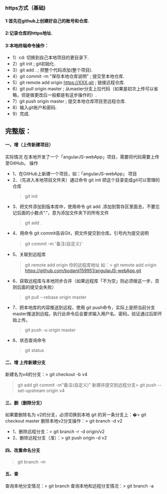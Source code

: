 ### https方式（基础) 
#### 1:首先在github上创建好自己的账号和仓库. 
#### 2:记录仓库的https地址. 
#### 3:本地终端命令操作：  
- 1）cd: 切换到自己本地项目的更目录下. 
- 2）git init ; git初始化. 
- 3）git add . ; 把整个代码添加(整个项目). 
- 4）git commit -m "保存本地仓库说明" ; 提交至本地仓库. 
- 5）git remote add origin https://XXX.git ; 链接远程仓库. 
- 6）git pull origin master ; 从master分支上拉代码（如果是初次上传可以省略，但是做更改后一般都是有这步操作的）. 
- 7）git push origin master ; 提交本地仓库项目至远程仓库. 
- 8）输入git账户和密码. 
- 9）完成. 

## 完整版：
#### 一、增（上传新建项目）
  实际情况
  在本地开发了一个「angularJS-webApp」项目，需要将代码需要上传至GitHub。
  操作
- 1、在GitHub上新建一个项目，如：「angularJS-webApp」 项目
- 2、（先进入本地项目文件夹）通过命令 git init 把这个目录变成git可以管理的仓库
  > git init
- 3、把文件添加到版本库中，使用命令 git add .添加到暂存区里面去，不要忘记后面的小数点“.”，意为添加文件夹下的所有文件
  > git add .
- 4、用命令 git commit告诉Git，把文件提交到仓库。引号内为提交说明
  > git commit -m '备注(自定义)'
- 5、关联到远程库
  > git remote add origin 你的远程库地址
  如：> git remote add origin https://github.com/bodanli159951/angularJS-webApp.git
- 6、获取远程库与本地同步合并（如果远程库「不为空」则必须做这一步，否则后面的提交会失败）
  > git pull --rebase origin master
- 7、把本地库的内容推送到远程，使用 git push命令，实际上是把当前分支master推送到远程。执行此命令后会要求输入用户名、密码，验证通过后即开始上传。
  > git push -u origin master
- 8、状态查询命令
  > git status
#### 二、增 上传新建分支
新建名为v4的分支：> git checkout -b v4  
  > git add
  > git commit -m"备注(自定义)"
  新建并提交到远程分支> git push --set-upstream origin v4
#### 三、删（删除分支）
如果要删除名为 v2的分支，必须切换到本地 git 的另一条分支上：�> git checkout master
删除本地v2分支操作：> git branch -d v2
- 1、删除远程分支：> git branch -r -d origin/v2
- 2、删除远程分支（准）：> git push origin -d v2
#### 四、改重命名分支
> git branch -m <old-branchname> <new-branch-name>
#### 五、查
  查询本地分支情况：> git branch
  查询本地和远程分支情况：> git branch -a


